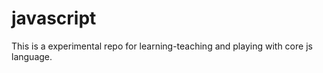 # javascript

This is a experimental repo for learning-teaching and playing with core js language. 
